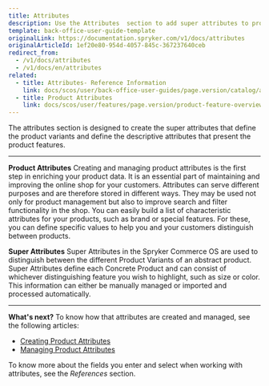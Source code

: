 ```yaml
---
title: Attributes
description: Use the Attributes  section to add super attributes to product variants to highlight its specific peculiarities.
template: back-office-user-guide-template
originalLink: https://documentation.spryker.com/v1/docs/attributes
originalArticleId: 1ef20e80-954d-4057-845c-367237640ceb
redirect_from:
  - /v1/docs/attributes
  - /v1/docs/en/attributes
related:
  - title: Attributes- Reference Information
    link: docs/scos/user/back-office-user-guides/page.version/catalog/attributes/references/attributes-reference-information.html
  - title: Product Attributes
    link: docs/scos/user/features/page.version/product-feature-overview/product-attributes-overview.html
---
```


The attributes section is designed to create the super attributes that define the product variants and define the descriptive attributes that present the product features.
***
**Product Attributes**
Creating and managing product attributes is the first step in enriching your product data. It is an essential part of maintaining and improving the online shop for your customers. Attributes can serve different purposes and are therefore stored in different ways. They may be used not only for product management but also to improve search and filter functionality in the shop.
You can easily build a list of characteristic attributes for your products, such as brand or special features. For these, you can define specific values to help you and your customers distinguish between products.

**Super Attributes**
Super Attributes in the Spryker Commerce OS are used to distinguish between the different Product Variants of an abstract product. Super Attributes define each Concrete Product and can consist of whichever distinguishing feature you wish to highlight, such as size or color. This information can either be manually managed or imported and processed automatically.
***
**What's next?**
To know how that attributes are created and managed, see the following articles:
* [Creating Product Attributes](/docs/scos/user/back-office-user-guides/{{page.version}}/catalog/attributes/creating-product-attributes.html)
* [Managing Product Attributes](/docs/scos/user/back-office-user-guides/{{page.version}}/catalog/attributes/managing-product-attributes.html)

To know more about the fields you enter and select when working with attributes, see the _References_ section.
